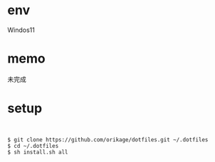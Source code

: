 # env
Windos11

# memo

未完成

# setup

```


$ git clone https://github.com/orikage/dotfiles.git ~/.dotfiles
$ cd ~/.dotfiles
$ sh install.sh all

```

